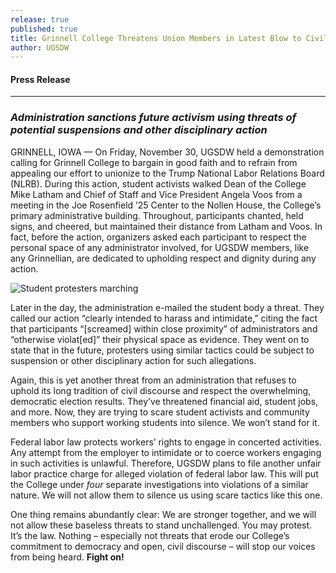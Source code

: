 ```yaml
---
release: true
published: true
title: Grinnell College Threatens Union Members in Latest Blow to Civil Discourse
author: UGSDW
---
```

#### Press Release

***

### *Administration sanctions future activism using threats of potential suspensions and other disciplinary action*

GRINNELL, IOWA — On Friday, November 30, UGSDW held a demonstration calling for Grinnell College to bargain in good faith and to refrain from appealing our effort to unionize to the Trump National Labor Relations Board (NLRB).  During this action, student activists walked Dean of the College Mike Latham and Chief of Staff and Vice President Angela Voos from a meeting in the Joe Rosenfield ’25 Center to the Nollen House, the College’s primary administrative building. Throughout, participants chanted, held signs, and cheered, but maintained their distance from Latham and Voos. In fact, before the action, organizers asked each participant to respect the personal space of any administrator involved, for UGSDW members, like any Grinnellian, are dedicated to upholding respect and dignity during any action.

![Student protesters marching](/assets/news/student_protest.jpg)

Later in the day, the administration e-mailed the student body a threat. They called our action “clearly intended to harass and intimidate,” citing the fact that participants “[screamed] within close proximity” of administrators and “otherwise violat[ed]” their physical space as evidence. They went on to state that in the future, protesters using similar tactics could be subject to suspension or other disciplinary action for such allegations.

Again, this is yet another threat from an administration that refuses to uphold its long tradition of civil discourse and respect the overwhelming, democratic election results. They’ve threatened financial aid, student jobs, and more. Now, they are trying to scare student activists and community members who support working students into silence. We won’t stand for it.

Federal labor law protects workers’ rights to engage in concerted activities. Any attempt from the employer to intimidate or to coerce workers engaging in such activities is unlawful. Therefore, UGSDW plans to file another unfair labor practice charge for alleged violation of federal labor law. This will put the College under *four* separate investigations into violations of a similar nature.  We will not allow them to silence us using scare tactics like this one.

One thing remains abundantly clear: We are stronger together, and we will not allow these baseless threats to stand unchallenged. You may protest. It’s the law. Nothing – especially not threats that erode our College’s commitment to democracy and open, civil discourse – will stop our voices from being heard. **Fight on!**
